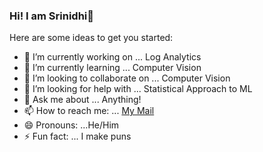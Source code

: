 ### Hi! I am Srinidhi👋



Here are some ideas to get you started:

- 🔭 I’m currently working on ... Log Analytics
- 🌱 I’m currently learning ... Computer Vision
- 👯 I’m looking to collaborate on ... Computer Vision 
- 🤔 I’m looking for help with ... Statistical Approach to ML
- 💬 Ask me about ... Anything!
- 📫 How to reach me: ... [My Mail](nsrinidhibhat6996@gmail.com)
- 😄 Pronouns: ...He/Him
- ⚡ Fun fact: ... I make puns

